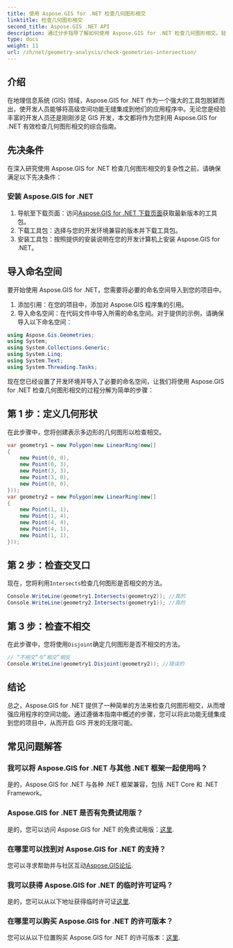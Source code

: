 ```yaml
---
title: 使用 Aspose.GIS for .NET 检查几何图形相交
linktitle: 检查几何图形相交
second_title: Aspose.GIS .NET API
description: 通过分步指导了解如何使用 Aspose.GIS for .NET 检查几何图形相交。轻松增强您的 GIS 开发。
type: docs
weight: 11
url: /zh/net/geometry-analysis/check-geometries-intersection/
---
```

## 介绍
在地理信息系统 (GIS) 领域，Aspose.GIS for .NET 作为一个强大的工具包脱颖而出，使开发人员能够将高级空间功能无缝集成到他们的应用程序中。无论您是经验丰富的开发人员还是刚刚涉足 GIS 开发，本文都将作为您利用 Aspose.GIS for .NET 有效检查几何图形相交的综合指南。
## 先决条件
在深入研究使用 Aspose.GIS for .NET 检查几何图形相交的复杂性之前，请确保满足以下先决条件：
### 安装 Aspose.GIS for .NET
1. 导航至下载页面：访问[Aspose.GIS for .NET 下载页面](https://releases.aspose.com/gis/net/)获取最新版本的工具包。
2. 下载工具包：选择与您的开发环境兼容的版本并下载工具包。
3. 安装工具包：按照提供的安装说明在您的开发计算机上安装 Aspose.GIS for .NET。

## 导入命名空间
要开始使用 Aspose.GIS for .NET，您需要将必要的命名空间导入到您的项目中。
1. 添加引用：在您的项目中，添加对 Aspose.GIS 程序集的引用。
2. 导入命名空间：在代码文件中导入所需的命名空间。对于提供的示例，请确保导入以下命名空间：
```csharp
using Aspose.Gis.Geometries;
using System;
using System.Collections.Generic;
using System.Linq;
using System.Text;
using System.Threading.Tasks;
```

现在您已经设置了开发环境并导入了必要的命名空间，让我们将使用 Aspose.GIS for .NET 检查几何图形相交的过程分解为简单的步骤：
## 第 1 步：定义几何形状
在此步骤中，您将创建表示多边形的几何图形以检查相交。
```csharp
var geometry1 = new Polygon(new LinearRing(new[]
{
    new Point(0, 0),
    new Point(0, 3),
    new Point(3, 3),
    new Point(3, 0),
    new Point(0, 0),
}));
var geometry2 = new Polygon(new LinearRing(new[]
{
    new Point(1, 1),
    new Point(1, 4),
    new Point(4, 4),
    new Point(4, 1),
    new Point(1, 1),
}));
```
## 第 2 步：检查交叉口
现在，您将利用`Intersects`检查几何图形是否相交的方法。
```csharp
Console.WriteLine(geometry1.Intersects(geometry2)); //真的
Console.WriteLine(geometry2.Intersects(geometry1)); //真的
```
## 第 3 步：检查不相交
在此步骤中，您将使用`Disjoint`确定几何图形是否不相交的方法。
```csharp
// “不相交”与“相交”相反
Console.WriteLine(geometry1.Disjoint(geometry2)); //错误的
```

## 结论
总之，Aspose.GIS for .NET 提供了一种简单的方法来检查几何图形相交，从而增强应用程序的空间功能。通过遵循本指南中概述的步骤，您可以将此功能无缝集成到您的项目中，从而开启 GIS 开发的无限可能。
## 常见问题解答
### 我可以将 Aspose.GIS for .NET 与其他 .NET 框架一起使用吗？
是的，Aspose.GIS for .NET 与各种 .NET 框架兼容，包括 .NET Core 和 .NET Framework。
### Aspose.GIS for .NET 是否有免费试用版？
是的，您可以访问 Aspose.GIS for .NET 的免费试用版：[这里](https://releases.aspose.com/).
### 在哪里可以找到对 Aspose.GIS for .NET 的支持？
您可以寻求帮助并与社区互动[Aspose.GIS论坛](https://forum.aspose.com/c/gis/33).
### 我可以获得 Aspose.GIS for .NET 的临时许可证吗？
是的，您可以从以下地址获得临时许可证[这里](https://purchase.aspose.com/temporary-license/).
### 在哪里可以购买 Aspose.GIS for .NET 的许可版本？
您可以从以下位置购买 Aspose.GIS for .NET 的许可版本：[这里](https://purchase.aspose.com/buy).
